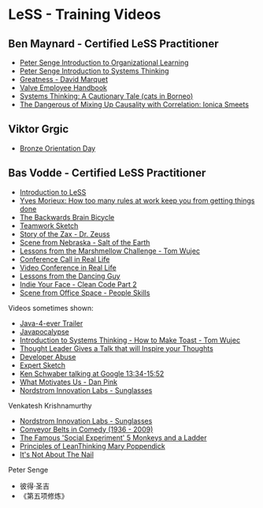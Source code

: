 # LeSS - Training Videos

## Ben Maynard - Certified LeSS Practitioner

 * [Peter Senge Introduction to Organizational Learning][1]
 * [Peter Senge Introduction to Systems Thinking][2]
 * [Greatness - David Marquet][3]
 * [Valve Employee Handbook][4]
 * [Systems Thinking: A Cautionary Tale (cats in Borneo)][5]
 * [The Dangerous of Mixing Up Causality with Correlation: Ionica Smeets][6]


## Viktor Grgic

 * [Bronze Orientation Day][7]


## Bas Vodde - Certified LeSS Practitioner

 * [Introduction to LeSS][8]
 * [Yves Morieux: How too many rules at work keep you from getting things done][9]
 * [The Backwards Brain Bicycle][10]
 * [Teamwork Sketch][11]
 * [Story of the Zax - Dr. Zeuss][12]
 * [Scene from Nebraska - Salt of the Earth][13]
 * [Lessons from the Marshmellow Challenge - Tom Wujec][14]
 * [Conference Call in Real Life][15]
 * [Video Conference in Real Life][16]
 * [Lessons from the Dancing Guy][17]
 * [Indie Your Face - Clean Code Part 2][18]
 * [Scene from Office Space - People Skills][19]

Videos sometimes shown:

 * [Java-4-ever Trailer][20]
 * [Javapocalypse][21]
 * [Introduction to Systems Thinking - How to Make Toast - Tom Wujec][22]
 * [Thought Leader Gives a Talk that will Inspire your Thoughts][23]
 * [Developer Abuse][24]
 * [Expert Sketch][25]
 * [Ken Schwaber talking at Google 13:34-15:52][26]
 * [What Motivates Us - Dan Pink][27]
 * [Nordstrom Innovation Labs - Sunglasses][28]

Venkatesh Krishnamurthy

 * [Nordstrom Innovation Labs - Sunglasses][29]
 * [Conveyor Belts in Comedy (1936 - 2009)][30]
 * [The Famous 'Social Experiment' 5 Monkeys and a Ladder][31]
 * [Principles of LeanThinking Mary Poppendick][32]
 * [It's Not About The Nail][33]

Peter Senge

 * 彼得·圣吉
 * 《第五项修炼》

[1]:https://www.youtube.com/watch?v=OpiqnCAQ6S8
[2]:https://www.youtube.com/watch?v=eXdzKBWDraM
[3]:https://www.youtube.com/watch?v=OqmdLcyES_Q
[4]:https://vimeo.com/51012261
[5]:https://www.youtube.com/watch?v=17BP9n6g1F0
[6]:https://www.youtube.com/watch?v=8B271L3NtAw
[7]:https://www.youtube.com/watch?v=nyu4u3VZYaQ
[8]:https://www.youtube.com/watch?v=1BZf_Oa7W94
[9]:https://www.ted.com/talks/yves_morieux_how_too_many_rules_at_work_keep_you_from_getting_things_done?language=en#
[10]:https://www.youtube.com/watch?v=MFzDaBzBlL0
[11]:https://www.youtube.com/watch?v=tSyV5e8nyGY
[12]:https://www.youtube.com/watch?v=dZmZzGxGpSs
[13]:https://www.youtube.com/watch?v=Dbz_mibBQ0A
[14]:http://www.ted.com/talks/tom_wujec_build_a_tower
[15]:https://www.youtube.com/watch?v=DYu_bGbZiiQ
[16]:https://www.youtube.com/watch?v=JMOOG7rWTPg&t=26s
[17]:https://www.youtube.com/watch?v=fW8amMCVAJQ
[18]:https://www.youtube.com/watch?v=HNVJSGYUIjc
[19]:https://www.youtube.com/watch?v=nV7u1VBhWCE
[20]:https://www.youtube.com/watch?v=kLO1djacsfg
[21]:https://www.youtube.com/watch?v=E3418SeWZfQ
[22]:https://www.ted.com/talks/tom_wujec_got_a_wicked_problem_first_tell_me_how_you_make_toast
[23]:https://www.youtube.com/watch?v=_ZBKX-6Gz6A
[24]:https://www.youtube.com/watch?v=LYlhCGng5Mk
[25]:https://www.youtube.com/watch?v=BKorP55Aqvg
[26]:https://www.youtube.com/watch?v=IyNPeTn8fpo
[27]:https://www.youtube.com/watch?v=u6XAPnuFjJc
[28]:https://www.youtube.com/watch?v=szr0ezLyQHY
[29]:https://www.youtube.com/watch?v=szr0ezLyQHY
[30]:https://www.youtube.com/watch?v=MYXTiSD17rc
[31]:https://www.youtube.com/watch?v=3zsE5YtwUzk
[32]:http://sel.unsl.edu.ar/ApuntesMaes/Anteriores/MetodologiasAgiles/LeanThinking.pdf
[33]:https://www.youtube.com/watch?v=-4EDhdAHrOg

